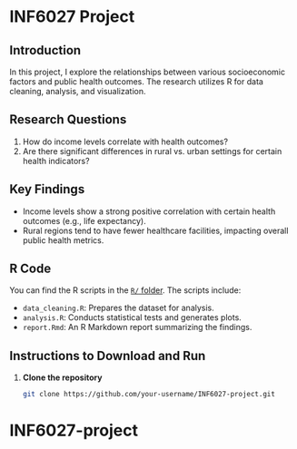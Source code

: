 # INF6027 Project

## Introduction
In this project, I explore the relationships between various socioeconomic factors and public health outcomes. The research utilizes R for data cleaning, analysis, and visualization.

## Research Questions
1. How do income levels correlate with health outcomes?
2. Are there significant differences in rural vs. urban settings for certain health indicators?

## Key Findings
- Income levels show a strong positive correlation with certain health outcomes (e.g., life expectancy).
- Rural regions tend to have fewer healthcare facilities, impacting overall public health metrics.

## R Code
You can find the R scripts in the [`R/` folder](R/). The scripts include:
- `data_cleaning.R`: Prepares the dataset for analysis.
- `analysis.R`: Conducts statistical tests and generates plots.
- `report.Rmd`: An R Markdown report summarizing the findings.

## Instructions to Download and Run
1. **Clone the repository**  
   ```bash
   git clone https://github.com/your-username/INF6027-project.git
# INF6027-project
